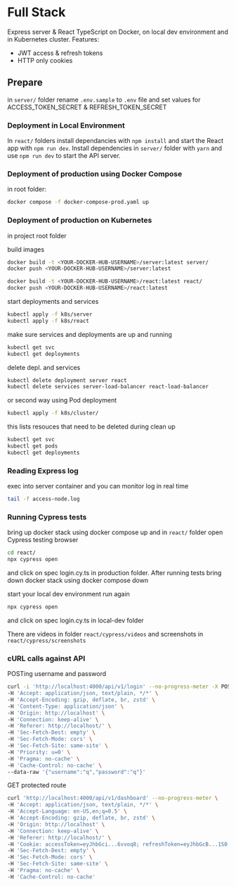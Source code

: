 # Full Stack

Express server & React TypeScript on Docker, on local dev environment and in Kubernetes cluster. 
Features: 
- JWT access & refresh tokens 
- HTTP only cookies

## Prepare

in `server/` folder rename `.env.sample` to `.env` file  and set values for ACCESS_TOKEN_SECRET & REFRESH_TOKEN_SECRET

### Deployment in Local Environment

In `react/` folders install dependancies with `npm install` and start the React app with `npm run dev`.
Install dependencies in `server/` folder with `yarn` and use `npm run dev` to start the API server. 

### Deployment of production using Docker Compose

in root folder:

```sh
docker compose -f docker-compose-prod.yaml up
```

### Deployment of production on Kubernetes

in project root folder

build images
```sh
docker build -t <YOUR-DOCKER-HUB-USERNAME>/server:latest server/
docker push <YOUR-DOCKER-HUB-USERNAME>/server:latest

docker build -t <YOUR-DOCKER-HUB-USERNAME>/react:latest react/
docker push <YOUR-DOCKER-HUB-USERNAME>/react:latest
```

start deployments and services
```sh
kubectl apply -f k8s/server
kubectl apply -f k8s/react
```

make sure services and deployments are up and running

```sh
kubectl get svc
kubectl get deployments
```

delete depl. and services

```sh
kubectl delete deployment server react
kubectl delete services server-load-balancer react-load-balancer
```

or second way using Pod deployment

```sh
kubectl apply -f k8s/cluster/
```

this lists resouces that need to be deleted during clean up

```sh
kubectl get svc
kubectl get pods
kubectl get deployments
```

### Reading Express log

exec into server container and you can monitor log in real time

```sh
tail -f access-node.log
```

### Running Cypress tests

bring up docker stack using docker compose up and in `react/` folder open Cypress testing browser
```sh
cd react/
npx cypress open
```
and click on spec login.cy.ts in production folder. After running tests bring down docker stack using docker compose down

start your local dev environment run again
```sh
npx cypress open
```
and click on spec login.cy.ts in local-dev folder

There are videos in folder `react/cypress/videos` and screenshots in `react/cypress/screenshots` 

### cURL calls against API

POSTing username and password

```sh
curl -i 'http://localhost:4000/api/v1/login' --no-progress-meter -X POST \
-H 'Accept: application/json, text/plain, */*' \
-H 'Accept-Encoding: gzip, deflate, br, zstd' \
-H 'Content-Type: application/json' \
-H 'Origin: http://localhost' \
-H 'Connection: keep-alive' \
-H 'Referer: http://localhost/' \
-H 'Sec-Fetch-Dest: empty' \
-H 'Sec-Fetch-Mode: cors' \
-H 'Sec-Fetch-Site: same-site' \
-H 'Priority: u=0' \
-H 'Pragma: no-cache' \
-H 'Cache-Control: no-cache' \
--data-raw '{"username":"q","password":"q"}'
```

GET protected route
```sh
curl 'http://localhost:4000/api/v1/dashboard' --no-progress-meter \
-H 'Accept: application/json, text/plain, */*' \
-H 'Accept-Language: en-US,en;q=0.5' \
-H 'Accept-Encoding: gzip, deflate, br, zstd' \
-H 'Origin: http://localhost' \
-H 'Connection: keep-alive' \
-H 'Referer: http://localhost/' \
-H 'Cookie: accessToken=eyJhbGci...6vvoq8; refreshToken=eyJhbGcB...1S0' \
-H 'Sec-Fetch-Dest: empty' \
-H 'Sec-Fetch-Mode: cors' \
-H 'Sec-Fetch-Site: same-site' \
-H 'Pragma: no-cache' \
-H 'Cache-Control: no-cache'
```